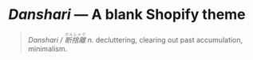 # _Danshari_ — A blank Shopify theme

> _Danshari / <ruby>断捨離<rt>だんしゃり</rt></ruby>_
> _n._ decluttering, clearing out past accumulation, minimalism.
